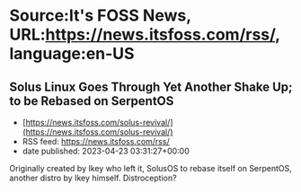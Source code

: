 # Source:It's FOSS News, URL:https://news.itsfoss.com/rss/, language:en-US

## Solus Linux Goes Through Yet Another Shake Up; to be Rebased on SerpentOS
 - [https://news.itsfoss.com/solus-revival/](https://news.itsfoss.com/solus-revival/)
 - RSS feed: https://news.itsfoss.com/rss/
 - date published: 2023-04-23 03:31:27+00:00

Originally created by Ikey who left it, SolusOS to rebase itself on SerpentOS, another distro by Ikey himself. Distroception?

